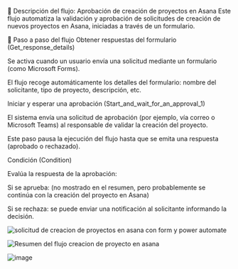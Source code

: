 📄 Descripción del flujo: Aprobación de creación de proyectos en Asana
Este flujo automatiza la validación y aprobación de solicitudes de creación de nuevos proyectos en Asana, iniciadas a través de un formulario.

🔁 Paso a paso del flujo
Obtener respuestas del formulario (Get_response_details)

Se activa cuando un usuario envía una solicitud mediante un formulario (como Microsoft Forms).

El flujo recoge automáticamente los detalles del formulario: nombre del solicitante, tipo de proyecto, descripción, etc.

Iniciar y esperar una aprobación (Start_and_wait_for_an_approval_1)

El sistema envía una solicitud de aprobación (por ejemplo, vía correo o Microsoft Teams) al responsable de validar la creación del proyecto.

Este paso pausa la ejecución del flujo hasta que se emita una respuesta (aprobado o rechazado).

Condición (Condition)

Evalúa la respuesta de la aprobación:

Si se aprueba: (no mostrado en el resumen, pero probablemente se continúa con la creación del proyecto en Asana)

Si se rechaza: se puede enviar una notificación al solicitante informando la decisión.

![solicitud de creacion de proyectos en asana con form y power automate](https://github.com/user-attachments/assets/87a38303-949d-4fd6-8989-4632a710ac41)

![Resumen del flujo creacion de proyecto en asana](https://github.com/user-attachments/assets/31c3616d-ffa8-4c08-8024-20ae5554dc9e)


![image](https://github.com/user-attachments/assets/afde6ac6-aace-4057-b3ad-fdc519ae8ae6)


